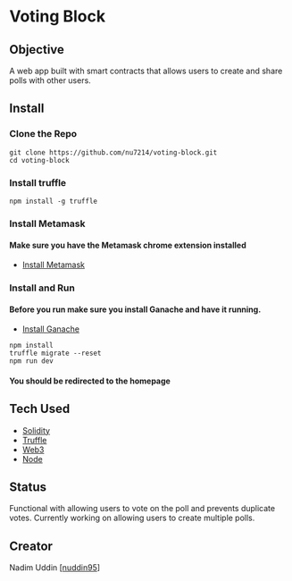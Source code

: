 # Voting Block

## Objective
A web app built with smart contracts that allows users to create and share polls with other users.

## Install

### Clone the Repo
```shell
git clone https://github.com/nu7214/voting-block.git
cd voting-block
```

### Install truffle
```shell
npm install -g truffle
```

### Install Metamask
#### Make sure you have the Metamask chrome extension installed
* [Install Metamask](https://metamask.io/)

### Install and Run
#### Before you run make sure you install Ganache and have it running. 
* [Install Ganache](http://truffleframework.com/ganache/)

```shell
npm install
truffle migrate --reset
npm run dev
```
#### You should be redirected to the homepage

## Tech Used
* [Solidity](http://solidity.readthedocs.io/en/v0.4.24/)
* [Truffle](http://truffleframework.com/)
* [Web3](https://github.com/ethereum/web3.js/)
* [Node](https://nodejs.org/en/)

## Status
Functional with allowing users to vote on the poll and prevents duplicate votes. Currently working on allowing users to create multiple polls.

## Creator 
Nadim Uddin [[nuddin95](https://github.com/nu7124)]